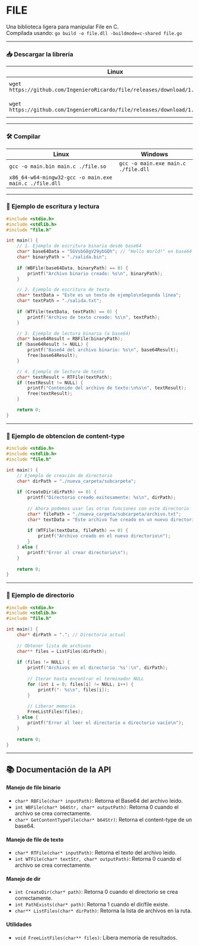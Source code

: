 # FILE
Una biblioteca ligera para manipular File en C.  
Compilada usando: `go build -o file.dll -buildmode=c-shared file.go`

---

### 📥 Descargar la librería

| Linux | Windows |
| --- | --- |
| `wget https://github.com/IngenieroRicardo/file/releases/download/1.0/file.so` | `Invoke-WebRequest https://github.com/IngenieroRicardo/file/releases/download/1.0/file.dll -OutFile ./file.dll` |
| `wget https://github.com/IngenieroRicardo/file/releases/download/1.0/file.h` | `Invoke-WebRequest https://github.com/IngenieroRicardo/file/releases/download/1.0/file.h -OutFile ./file.h` |

---

### 🛠️ Compilar

| Linux | Windows |
| --- | --- |
| `gcc -o main.bin main.c ./file.so` | `gcc -o main.exe main.c ./file.dll` |
| `x86_64-w64-mingw32-gcc -o main.exe main.c ./file.dll` |  |

---

### 🧪 Ejemplo de escritura y lectura

```C
#include <stdio.h>
#include <stdlib.h>
#include "file.h"

int main() {
    // 1. Ejemplo de escritura binaria desde base64
    char* base64Data = "SGVsbG8gV29ybGQh"; // "Hello World!" en base64
    char* binaryPath = "./salida.bin";
    
    if (WBFile(base64Data, binaryPath) == 0) {
        printf("Archivo binario creado: %s\n", binaryPath);
    }

    // 2. Ejemplo de escritura de texto
    char* textData = "Este es un texto de ejemplo\nSegunda línea";
    char* textPath = "./salida.txt";
    
    if (WTFile(textData, textPath) == 0) {
        printf("Archivo de texto creado: %s\n", textPath);
    }

    // 3. Ejemplo de lectura binaria (a base64)
    char* base64Result = RBFile(binaryPath);
    if (base64Result != NULL) {
        printf("Base64 del archivo binario: %s\n", base64Result);
        free(base64Result);
    }

    // 4. Ejemplo de lectura de texto
    char* textResult = RTFile(textPath);
    if (textResult != NULL) {
        printf("Contenido del archivo de texto:\n%s\n", textResult);
        free(textResult);
    }

    return 0;
}
```

---

### 🧪 Ejemplo de obtencion de content-type

```C
#include <stdio.h>
#include <stdlib.h>
#include "file.h"

int main() {
    // Ejemplo de creación de directorio
    char* dirPath = "./nueva_carpeta/subcarpeta";
    
    if (CreateDir(dirPath) == 0) {
        printf("Directorio creado exitosamente: %s\n", dirPath);
        
        // Ahora podemos usar las otras funciones con este directorio
        char* filePath = "./nueva_carpeta/subcarpeta/archivo.txt";
        char* textData = "Este archivo fue creado en un nuevo directorio";
        
        if (WTFile(textData, filePath) == 0) {
            printf("Archivo creado en el nuevo directorio\n");
        }
    } else {
        printf("Error al crear directorio\n");
    }
    
    return 0;
}
```

---

### 🧪 Ejemplo de directorio

```C
#include <stdio.h>
#include <stdlib.h>
#include "file.h"

int main() {
    char* dirPath = "."; // Directorio actual
    
    // Obtener lista de archivos
    char** files = ListFiles(dirPath);
    
    if (files != NULL) {
        printf("Archivos en el directorio '%s':\n", dirPath);
        
        // Iterar hasta encontrar el terminador NULL
        for (int i = 0; files[i] != NULL; i++) {
            printf("- %s\n", files[i]);
        }
        
        // Liberar memoria
        FreeListFiles(files);
    } else {
        printf("Error al leer el directorio o directorio vacío\n");
    }
    
    return 0;
}

```

---


## 📚 Documentación de la API

#### Manejo de file binario
- `char* RBFile(char* inputPath)`: Retorna el Base64 del archivo leido.
- `int WBFile(char* b64Str, char* outputPath)`: Retorna 0 cuando el archivo se crea correctamente.
- `char* GetContentTypeFile(char* b64Str)`: Retorna el content-type de un base64.

#### Manejo de file de texto
- `char* RTFile(char* inputPath)`: Retorna el texto del archivo leido.
- `int WTFile(char* textStr, char* outputPath)`: Retorna 0 cuando el archivo se crea correctamente.

#### Manejo de dir
- `int CreateDir(char* path)`: Retorna 0 cuando el directorio se crea correctamente.
- `int PathExists(char* path)`: Retorna 1 cuando el dir/file existe.
- `char** ListFiles(char* dirPath)`: Retorna la lista de archivos en la ruta.

#### Utilidades
- `void FreeListFiles(char** files)`: Libera memoria de resultados.
